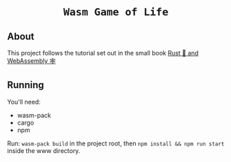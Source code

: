 <div align="center">
  <h1><code>Wasm Game of Life</code></h1>
</div>

## About

This project follows the tutorial set out in the small book [Rust 🦀 and WebAssembly 🕸](https://rustwasm.github.io/docs/book/introduction.html)

## Running 
You'll need:
- wasm-pack
- cargo
- npm

Run:
`wasm-pack build` in the project root, then `npm install && npm run start` inside the www directory.

